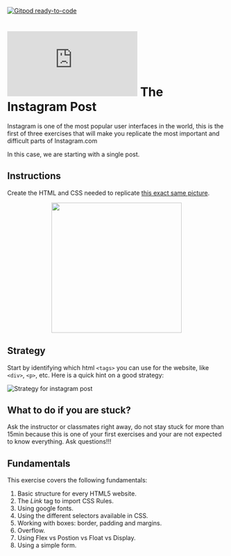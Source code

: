 [![Gitpod ready-to-code](https://img.shields.io/badge/Gitpod-ready--to--code-blue?logo=gitpod)](https://gitpod.io/#https://github.com/breatheco-de/exercise-instagram-post)

# ![alt text](https://assets.breatheco.de/apis/img/images.php?blob&random&cat=icon&tags=breathecode,32)  The Instagram Post

Instagram is one of the most popular user interfaces in the world, this is the first of three exercises that will make you replicate the most important and difficult parts of Instagram.com

In this case, we are starting with a single post.

## Instructions

Create the HTML and CSS needed to replicate [this exact same picture](https://github.com/breatheco-de/exercise-instagram-post/blob/master/preview.png?raw=true).

<p align="center"><img src="https://github.com/breatheco-de/exercise-instagram-post/blob/master/preview.png?raw=true" height="300" /></p>

## Strategy

Start by identifying which html `<tags>` you can use for the website, like `<div>`, `<p>`, etc. Here is a quick hint on a good strategy:

![Strategy for instagram post](https://github.com/breatheco-de/exercise-instagram-post/blob/master/strategy.gif?raw=true)

## What to do if you are stuck?

Ask the instructor or classmates right away, do not stay stuck for more than 15min because this is one of your first exercises and your are not expected to know everything. Ask questions!!!

## Fundamentals
This exercise covers the following fundamentals:
1. Basic structure for every HTML5 website.
2. The *Link* tag to import CSS Rules.
3. Using google fonts.
3. Using the different selectors available in CSS.
4. Working with boxes: border, padding and margins.
5. Overflow.
6. Using Flex vs Postion vs Float vs Display.
7. Using a simple form.
